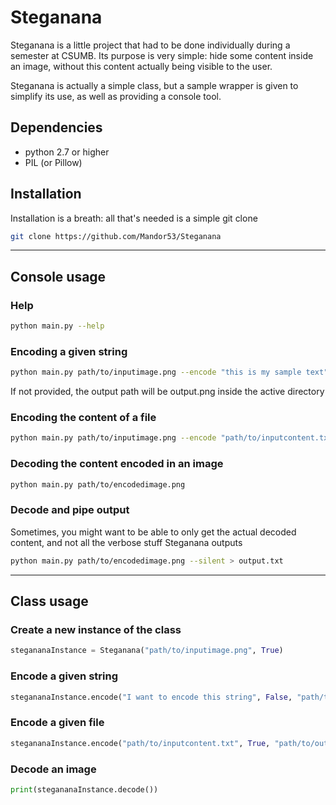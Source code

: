 Steganana
=========

Steganana is a little project that had to be done individually during a semester at CSUMB.
Its purpose is very simple: hide some content inside an image, without this content actually being visible to the user.

Steganana is actually a simple class, but a sample wrapper is given to simplify its use, as well as providing a console tool.

Dependencies
------------

- python 2.7 or higher
- PIL (or Pillow)


Installation
------------

Installation is a breath: all that's needed is a simple git clone

``` sh
git clone https://github.com/Mandor53/Steganana
```

----------------------------

Console usage
-----

### Help

``` sh
python main.py --help
```

### Encoding a given string

``` sh
python main.py path/to/inputimage.png --encode "this is my sample text" --output path/to/output.png
```

If not provided, the output path will be output.png inside the active directory

### Encoding the content of a file

``` sh
python main.py path/to/inputimage.png --encode "path/to/inputcontent.txt" --output path/to/output.png
```

### Decoding the content encoded in an image

``` sh
python main.py path/to/encodedimage.png
```

### Decode and pipe output

Sometimes, you might want to be able to only get the actual decoded content, and not all the verbose stuff Steganana outputs

``` sh
python main.py path/to/encodedimage.png --silent > output.txt
```

----------------------------

Class usage
-----------

### Create a new instance of the class

``` python
stegananaInstance = Steganana("path/to/inputimage.png", True)
```

### Encode a given string

``` python
stegananaInstance.encode("I want to encode this string", False, "path/to/output.png")
```

### Encode a given file

``` python
stegananaInstance.encode("path/to/inputcontent.txt", True, "path/to/output.png")
```

### Decode an image

``` python
print(stegananaInstance.decode())
```
